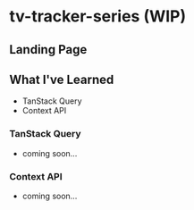 # tv-tracker-series (WIP)

## Landing Page

## What I've Learned

- TanStack Query
- Context API

### TanStack Query
- coming soon...

### Context API
- coming soon...